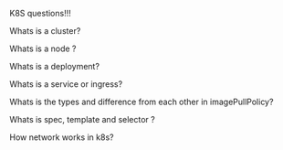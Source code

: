 K8S questions!!!

Whats is a cluster?

Whats is a node ?

Whats is a deployment?

Whats is a service or ingress?

Whats is the types and difference from each other in imagePullPolicy?


Whats is spec, template and selector ?

How network works in k8s?